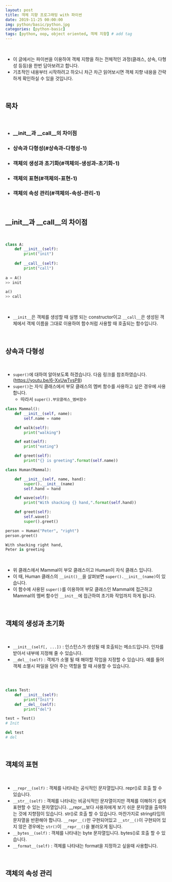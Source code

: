 ```yaml
---
layout: post
title: 객체 지향 프로그래밍 with 파이썬
date: 2019-11-25 00:00:00
img: python/basic/python.jpg
categories: [python-basic] 
tags: [python, oop, object oriented, 객체 지향] # add tag
---
```


<br>

- 이 글에서는 파이썬을 이용하여 객체 지향을 하는 전체적인 과정(클래스, 상속, 다형성 등등)을 한번 담아보려고 합니다. 
- 기초적인 내용부터 시작하려고 하오니 차근 차근 읽어보시면 객체 지향 내용을 간략하게 확인하실 수 있을 것입니다.

<br>

## **목차**

<br>

- ### __init__과 __call__의 차이점
- ### 상속과 다형성(#상속과-다형성-1)
- ### 객체의 생성과 초기화(#객체의-생성과-초기화-1)
- ### 객체의 표현(#객체의-표현-1)
- ### 객체의 속성 관리(#객체의-속성-관리-1)

<br>

## **__init__과 __call__의 차이점**

<br>

```python
class A:
    def __init__(self):
        print("init")
           
    def __call__(self):
        print("call")
           
a = A()
>> init

a()
>> call
```

<br>

- `__init__`은 객체를 생성할 때 실행 되는 constructor이고 `__call__`은 생성된 객체에서 객체 이름을 그대로 이용하여 함수처럼 사용할 때 호출되는 함수입니다.

<br>

## **상속과 다형성**

<br>

- `super()`에 대하여 알아보도록 하겠습니다. 다음 링크를 참조하였습니다. (https://youtu.be/6-XxUwTvsP8)
- `super()`는 자식 클래스에서 부모 클래스의 멤버 함수를 사용하고 싶은 경우에 사용합니다.
    - 따라서 `super().부모클래스_멤버함수`

```python
class Mammal():
    def __init__(self, name):
        self.name = name

    def walk(self):
        print("walking")

    def eat(self):
        print("eating")

    def greet(self):
        print("{} is greeting".format(self.name))

class Human(Mammal):

    def __init__(self, name, hand):
        super().__init__(name)
        self.hand = hand

    def wave(self):
        print("With shacking {} hand,".format(self.hand))

    def greet(self):
        self.wave()
        super().greet()

person = Human("Peter", "right")
person.greet()

With shacking right hand,
Peter is greeting
```

<br>

- 위 클래스에서 Mammal이 부모 클래스이고 Human이 자식 클래스 입니다.
- 이 때, Human 클래스의 `__init()__`을 살펴보면 `super().__init__(name)`이 있습니다.
- 이 함수에 사용된 `super()`를 이용하여 부모 클래스인 Mammal에 접근하고 Mammal의 멤버 함수인 `__init__`에 접근하여 초기화 작업까지 하게 됩니다.

<br>

## **객체의 생성과 초기화**

<br>

- `__init__(self[, ...])` : 인스턴스가 생성될 때 호출되는 메소드입니다. 인자를 받아서 내부에 지정해 줄 수 있습니다.
- `__del__(self)` : 객체가 소멸 될 때 해야할 작업을 지정할 수 있습니다. 예를 들어 객체 소멸시 파일을 닫아 주는 역할을 할 때 사용할 수 있습니다.

<br>

```python

class Test:
    def __init__(self):
        print("Init")
    def __del__(self):
        print("del")

test = Test()
# Init

del test
# del
```

<br>

## **객체의 표현**

<br>

- `__repr__(self)` : 객체를 나타내는 공식적인 문자열입니다. repr()로 호출 할 수 있습니다.
- `__str__(self)` : 객체를 나타내는 비공식적인 문자열이지만 객체를 이해하기 쉽게 표현할 수 있는 문자열입니다. __repr__보다 사용자에게 보기 쉬운 문자열을 출력하는 것에 지향점이 있습니다. str()로 호출 할 수 있습니다. 마찬가지로 string타입의 문자열을 반환해야 합니다. `__repr__()`만 구현되어있고 `__str__()`이 구현되어 있지 않은 경우에는 `str()`이 `__repr__()`을 불러오게 됩니다.
- `__bytes__(self)` : 객체를 나타내는 byte 문자열입니다. bytes()로 호출 할 수 있습니다.
- `__format__(self)` : 객체를 나타내는 format을 지정하고 싶을때 사용합니다.

<br>

## **객체의 속성 관리**

<br>

